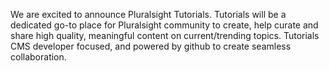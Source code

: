We are excited to announce Pluralsight Tutorials. Tutorials will be a dedicated go-to place for Pluralsight community to create, help curate and share high quality, meaningful content on current/trending topics. Tutorials CMS developer focused, and powered by github to create seamless collaboration.